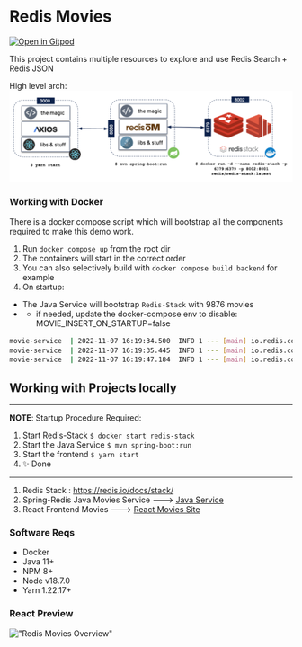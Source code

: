 # Redis Movies 

[![Open in Gitpod](https://gitpod.io/button/open-in-gitpod.svg)](https://gitpod.io/#https://github.com/redis-projects/redis-movies)

This project contains multiple resources to explore and use Redis Search + Redis JSON

High level arch: 
!["Redis Movies Overview"](./resources/images/architecture.png)


### Working with Docker

There is a docker compose script which will bootstrap all the components required to make this demo work.

1. Run `docker compose up` from the root dir
2. The containers will start in the correct order
3. You can also selectively build with `docker compose build backend` for example
4. On startup:

- The Java Service will bootstrap `Redis-Stack` with 9876 movies
- - if needed, update the docker-compose env to disable: MOVIE_INSERT_ON_STARTUP=false
```bash
movie-service  | 2022-11-07 16:19:34.500  INFO 1 --- [main] io.redis.configuration.DataLoader        : Loading sample data movies file from dir : './' with the provided path : ./movies.json
movie-service  | 2022-11-07 16:19:35.445  INFO 1 --- [main] io.redis.configuration.DataLoader        : Loading 9897 movies into Redis
movie-service  | 2022-11-07 16:19:47.184  INFO 1 --- [main] io.redis.configuration.DataLoader        : Finished loading data into Redis
```

## Working with Projects locally

---
**NOTE**: Startup Procedure Required:
1. Start Redis-Stack `$ docker start redis-stack`
2. Start the Java Service `$ mvn spring-boot:run`
3. Start the frontend `$ yarn start`
4. ✨  Done
----

1. Redis Stack : https://redis.io/docs/stack/
2. Spring-Redis Java Movies Service ---> [Java Service](./spring-redis-search-om-api)
3. React Frontend Movies ---> [React Movies Site](./frontend)


### Software Reqs 

 - Docker 
 - Java 11+ 
 - NPM 8+
 - Node v18.7.0
 - Yarn 1.22.17+

### React Preview 

!["Redis Movies Overview"](./resources/images/redis-movies-overview.png)
